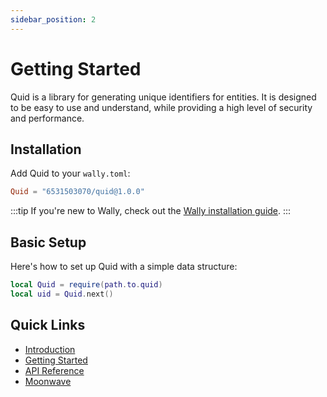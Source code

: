```yaml
---
sidebar_position: 2
---
```


# Getting Started

Quid is a library for generating unique identifiers for entities. It is designed to be easy to use and understand, while providing a high level of security and performance.

## Installation

Add Quid to your `wally.toml`:

```toml
Quid = "6531503070/quid@1.0.0"
```

:::tip
If you're new to Wally, check out the [Wally installation guide](https://wally.run/install).
:::

## Basic Setup

Here's how to set up Quid with a simple data structure:

```lua
local Quid = require(path.to.quid)
local uid = Quid.next()
```

## Quick Links

- [Introduction](./intro.md)
- [Getting Started](./getting-started.md)
- [API Reference](../api)
- [Moonwave](https://eryn.io/moonwave/docs/intro)
